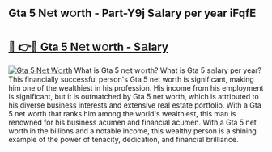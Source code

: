 ## Gta 5 N𝚎t w𝚘rth - Part-Y9j S𝚊lary per year iFqfE

# <h2><a href="http://gc47fvn.nevu.top/?p=Gta+5">🔗 👉🔴 Gta 5 N𝚎t w𝚘rth - S𝚊lary</a></h2>

[![Gta 5 N𝚎t W𝚘rth](https://i.imgur.com/Oavwk0R.jpeg)](http://gc47fvn.nevu.top/?p=Gta+5)
What is Gta 5 n𝚎t w𝚘rth? What is Gta 5 s𝚊lary per year?
This financially successful person's Gta 5 net worth is significant, making him one of the wealthiest in his profession. His income from his employment is significant, but it is outmatched by Gta 5 net worth, which is attributed to his diverse business interests and extensive real estate portfolio. With a Gta 5 net worth that ranks him among the world's wealthiest, this man is renowned for his business acumen and financial acumen. With a Gta 5 net worth in the billions and a notable income, this wealthy person is a shining example of the power of tenacity, dedication, and financial brilliance.
